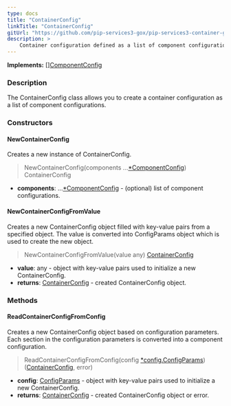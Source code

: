 ```yaml
---
type: docs
title: "ContainerConfig"
linkTitle: "ContainerConfig"
gitUrl: "https://github.com/pip-services3-gox/pip-services3-container-gox"
description: >
    Container configuration defined as a list of component configurations.
---
```


**Implements:** [][ComponentConfig](../component_config)

### Description

The ContainerConfig class allows you to create a container configuration as a list of component configurations.

### Constructors

#### NewContainerConfig
Creates a new instance of ContainerConfig.

> NewContainerConfig(components ...[*ComponentConfig](../component_config)) ContainerConfig

- **components**: ...[*ComponentConfig](../component_config) - (optional) list of component configurations.


#### NewContainerConfigFromValue
Creates a new ContainerConfig object filled with key-value pairs from a specified object.
The value is converted into ConfigParams object which is used to create the new object.

> NewContainerConfigFromValue(value any) [ContainerConfig]()

- **value**: any - object with key-value pairs used to initialize a new ContainerConfig.
- **returns**: [ContainerConfig]() - created ContainerConfig object.


### Methods

#### ReadContainerConfigFromConfig
Creates a new ContainerConfig object based on configuration parameters.
Each section in the configuration parameters is converted into a component configuration.

> ReadContainerConfigFromConfig(config [*config.ConfigParams](../../../commons/config/config_params)) ([ContainerConfig](), error)

- **config**: [ConfigParams](../../../commons/config/config_params) - object with key-value pairs used to initialize a new ContainerConfig.
- **returns**: [ContainerConfig]() - created ContainerConfig object or error.



